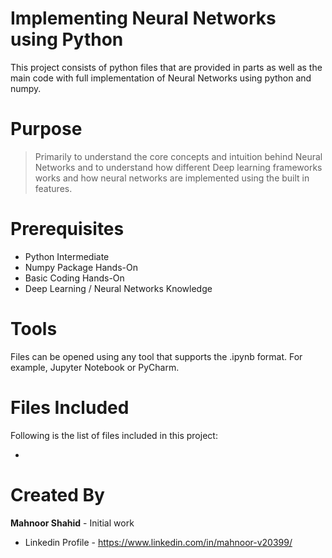 # Implementing Neural Networks using Python

This project consists of python files that are provided in parts as well as the main code with full implementation of Neural Networks using python and numpy.

# Purpose

> Primarily to understand the core concepts and intuition behind Neural Networks and to understand how different Deep learning frameworks works and how neural networks are implemented using the built in features.

# Prerequisites
 - Python Intermediate
 - Numpy Package Hands-On
 - Basic Coding Hands-On
 - Deep Learning / Neural Networks Knowledge
  
# Tools
Files can be opened using any tool that supports the .ipynb format. For example, Jupyter Notebook or PyCharm.

 # Files Included
 Following is the list of files included in this project:

- 
 
 # Created By
 **Mahnoor Shahid** - Initial work
 - Linkedin Profile - https://www.linkedin.com/in/mahnoor-v20399/
